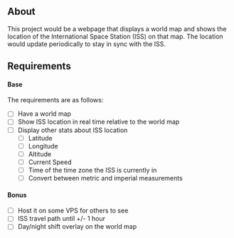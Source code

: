 ## About
This project would be a webpage that displays a world map and shows the location of the International Space Station (ISS) on that map. The location would update periodically to stay in sync with the ISS.

## Requirements
#### Base
The requirements are as follows:
- [ ] Have a world map
- [ ] Show ISS location in real time relative to the world map
- [ ] Display other stats about ISS location
	- [ ] Latitude
	- [ ] Longitude
	- [ ] Altitude
	- [ ] Current Speed
	- [ ] Time of the time zone the ISS is currently in
	- [ ] Convert between metric and imperial measurements

#### Bonus 
- [ ] Host it on some VPS for others to see
- [ ] ISS travel path until +/- 1 hour 
- [ ] Day/night shift overlay on the world map
